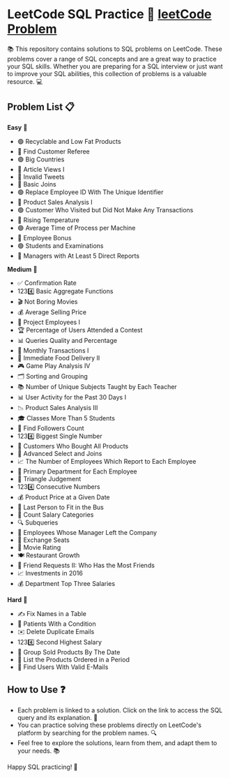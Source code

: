 # LeetCode SQL Practice :floppy_disk:   [leetCode Problem](https://leetcode.com/studyplan/top-sql-50/)

📚 This repository contains solutions to SQL problems on LeetCode. These problems cover a range of SQL concepts and are a great way to practice your SQL skills. Whether you are preparing for a SQL interview or just want to improve your SQL abilities, this collection of problems is a valuable resource. 💻

## Problem List :clipboard:

**Easy** :muscle:
- 🟢 Recyclable and Low Fat Products
- 🔵 Find Customer Referee
- 🟢 Big Countries
- 🔵 Article Views I
- 🔴 Invalid Tweets
- 🔵 Basic Joins
- 🟢 Replace Employee ID With The Unique Identifier
- 🔵 Product Sales Analysis I
- 🟢 Customer Who Visited but Did Not Make Any Transactions
- 🔵 Rising Temperature
- 🟢 Average Time of Process per Machine
- 🔵 Employee Bonus
- 🟢 Students and Examinations
- 🔵 Managers with At Least 5 Direct Reports

**Medium** :muscle:
- ✅ Confirmation Rate
- 1234️⃣ Basic Aggregate Functions
- 🎬 Not Boring Movies
- 💰 Average Selling Price
- 👷 Project Employees I
- 🏆 Percentage of Users Attended a Contest
- 📊 Queries Quality and Percentage
- 📅 Monthly Transactions I
- 🍕 Immediate Food Delivery II
- 🎮 Game Play Analysis IV
- 🗂️ Sorting and Grouping
- 📚 Number of Unique Subjects Taught by Each Teacher
- 📊 User Activity for the Past 30 Days I
- 📉 Product Sales Analysis III
- 🎓 Classes More Than 5 Students
- 👥 Find Followers Count
- 1234️⃣ Biggest Single Number
- 🛒 Customers Who Bought All Products
- 🔗 Advanced Select and Joins
- 📈 The Number of Employees Which Report to Each Employee
- 🏢 Primary Department for Each Employee
- 📐 Triangle Judgement
- 1234️⃣ Consecutive Numbers
- 💰 Product Price at a Given Date
- 🚌 Last Person to Fit in the Bus
- 💼 Count Salary Categories
- 🔍 Subqueries
- 🏢 Employees Whose Manager Left the Company
- 💺 Exchange Seats
- 🎥 Movie Rating
- 🍽️ Restaurant Growth
- 👥 Friend Requests II: Who Has the Most Friends
- 📈 Investments in 2016
- 💰 Department Top Three Salaries

**Hard** :muscle:
- ✍️ Fix Names in a Table
- 🏥 Patients With a Condition
- ✉️ Delete Duplicate Emails
- 1234️⃣ Second Highest Salary
- 📆 Group Sold Products By The Date
- 📆 List the Products Ordered in a Period
- 📧 Find Users With Valid E-Mails

## How to Use :question:

- Each problem is linked to a solution. Click on the link to access the SQL query and its explanation. 🔗
- You can practice solving these problems directly on LeetCode's platform by searching for the problem names. 🔍
- Feel free to explore the solutions, learn from them, and adapt them to your needs. 📚

Happy SQL practicing! 🎉
